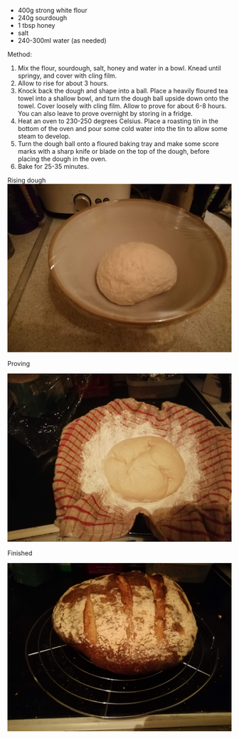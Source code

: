 
* 400g strong white flour
* 240g sourdough 
* 1 tbsp honey
* salt
* 240-300ml water (as needed)


Method:
 
1. Mix the flour, sourdough, salt, honey and water in a bowl. Knead until springy, and cover with cling film.
2. Allow to rise for about 3 hours.
3. Knock back the dough and shape into a ball. Place a heavily floured tea towel into a shallow bowl, and turn the dough ball upside down onto the towel. Cover loosely with cling film. Allow to prove for about 6-8 hours. You can also leave to prove overnight by storing in a fridge.
4. Heat an oven to 230-250 degrees Celsius. Place a roasting tin in the bottom of the oven and pour some cold water into the tin to allow some steam to develop.
5. Turn the dough ball onto a floured baking tray and make some score marks with a sharp knife or blade on the top of the dough, before placing the dough in the oven.
6. Bake for 25-35 minutes.

Rising dough
![alt text](../images/sourdough_strong_white_rising.jpg "Sourdough rising")

Proving

![alt text](../images/sourdough_strong_white_proving.jpg "White Sourdough Proving")

Finished

![alt text](../images/sourdough_strong_white_finished.jpg "White Sourdough Finished Loaf")

